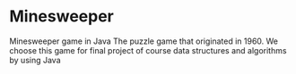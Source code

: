 # Minesweeper
Minesweeper game in Java
The puzzle game that originated in 1960.
We choose this game for final project of course data structures and algorithms by using Java



